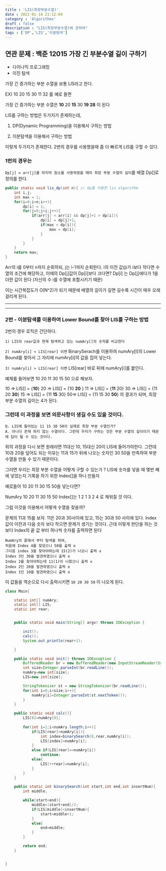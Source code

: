 ```yaml
---
title : 'LIS(최장부분수열)'
date : 2021-01-14 21:12:04
category : 'Algorithms'
draft : false
description : "LIS(최장부분수열)에 관하여"
tags : ['DP','LIS','이분탐색']
---
```


## 연관 문제 : 백준 12015 가장 긴 부분수열 길이 구하기

* 다이나믹 프로그래밍
* 이진 탐색


가장 긴 증가하는 부분 수열을 보통 LIS라고 한다.

EX) 10 20 15 30 11 32 를 예로 들면

가장 긴 증가하는 부분 수열은 **10** 20 **15** 30 **19** **28** 이 된다


LIS를 구하는 방법은 두가지가 존재하는데,

1) DP(Dynamic Programming)을 이용해서 구하는 방법

2) 이분탐색을 이용해서 구하는 방법

이렇게 두가지가 존재한다. 2번의 경우를 사용했을때 좀 더 빠르게 LIS를 구할 수 있다.

### 1번의 경우는 
`Dp[j] = arr[j]를 마지막 원소를 사용하였을 때의 최장 부분 수열의 길이`를 배열 Dp[]로 정의를 한다.

```java
public static void lis_dp(int n){ // dp를 이용한 lis algorithm
    int i,j;
    int max = 1;
    for(i=0;i<n;i++){
        dp[i] = 1;
        for(j=0;j<i;j++){
            if(arr[j] < arr[i] && dp[j]+1 > dp[i]){
                dp[i] = dp[j]+1;
                if(max < dp[i]){
                    max = dp[i];
                }
            }
        }
    }
    return max;
}
```

Arr의 i를 0부터 n까지 순회하되, j는 i-1까지 순회한다.
i의 이전 값(j)가 i보다 작다면 수열의 조건에 해당하고, 이때의 Dp[j]값이 Dp[i]보다 크다면? Dp[i] 는 Dp[j]에다가 1을 더한 값이 된다 (자신의 수 i를 수열에 포함시키기 때문)

이는 시간복잡도가 O(N^2)가 되기 때문에 배열의 길이가 길면 길수록 시간이 매우 오래걸리게 된다.

---
---

### 2번 - 이분탐색를 이용하여 Lower Bound를 찾아 LIS를 구하는 방법

2번의 경우 로직은 간단하다.

`1) LIS의 rear값과 현재 탐색하고 있는 numAry[]의 숫자를 비교한다`

`2) numAry[i] < LIS[rear] 이면`
BinarySerach를 이용하여 numAry[I]의 Lower Bound를 찾아서 그 자리에 numAry[i]의 값을 집어 넣는다.

`3) numAry[i] > LIS[rear] 이면`
LIS[rear]  바로 뒤에 numAry[i]를 붙인다.

예제를 들어보면
10 20 11 30 15 50 으로 해보자.

10 => LIS[] = {**10**}
20 => LIS[] = {10 **20** }
11 => LIS[] = {**11** 20}
30 => LIS[] = {11 20 **30**}
15 => LIS[] = {11 **15** 30}
50=> LIS[] = {11 15 30 **50**} 의 결과가 되며, 최장 부분 수열의 길이는 4가 된다.

### 그런데 이 과정을 보면 의문사항이 생길 수도 있을 것이다.

```
Q. LIS에 들어있는 11 15 30 50이 실제로 최장 부분 수열인가? 
A. 아니다 존재 하지 않는 수열이다. 그런데 우리가 구하는 것은 부분 수열의 길이이기 때문에 답이 될 수 있는 것이다.
```

위의 과정을 다시 보면 원래라면 11대신 10, 15대신 20이 LIS에 들어가야한다.
그런데 10과 20을 덮어도 되는 이유는 11과 15가 뒤에 나오는 숫자인 30 50을 만족하여 부분 수열을 만들 수 있기 때문이다.

그러면 우리는 최장 부분 수열을 어떻게 구할 수 있는가 ?
LIS에 숫자를 넣을 때 몇번 째에 넣었는지 기록을 하기 위한 Index[]을 하나 만들자

예로들어 10 20 11 30 15 50을 넣는다면?

NumAry    10  20 11 30  15  50
Index[]는     1   2   1    3    2   4 로 채워질 것 이다.

그럼 이것을 이용해서 어떻게 수열을 찾을까? 

문제의 11과 15를 보자. 11은 20과 30사이에 있고, 15는 30과 50 사이에 있다.
Index 값이 이전과 다음 숫자 보다 작으면 문제가 생기는 것이다. 
근데 이렇게 판단을 하는 것보다 
Index의 끝 값 부터 하나씩 숫자를 출력하면 된다

```
NumAry의 끝에서 부터 탐색을 하여, 
처음에 Index 4를 찾았으니 50을 출력 o
그다음 index 3을 찾아야하는데 15(2)가 나오니 출력 x
Index 3인 30을 발견하였으니 출력 o
Index 2를 찾아야하는데 11(1)이 나왔으니 출력 x
Index 2인 20을 발견하였으니 출력 o
Index 1인 10을 발견하였으니 출력 o
```

이 값들을 역순으로 다시 출력시키면  `10 20 30 50` 이 나오게 된다.






```java
class Main{

    static int[] numAry;
    static int[] LIS;
    static int rear;


    public static void main(String[] argv) throws IOException {

        init();
        calc();
        System.out.println(rear+1);

    }

    public static void init() throws IOException {
        BufferedReader br = new BufferedReader(new InputStreamReader(System.in));
        int size=Integer.parseInt(br.readLine());
        numAry=new int[size];
        LIS=new int[size];

        StringTokenizer st = new StringTokenizer(br.readLine());
        for(int i=0;i<size;i++){
            numAry[i]=Integer.parseInt(st.nextToken());
        }
    }

    public static void calc(){
        LIS[0]=numAry[0];
        
        for(int i=1;i<numAry.length;i++){
            if(LIS[rear]>numAry[i]){
                int index=binarySearch(0,rear,numAry[i]);
                LIS[index]=numAry[i];
            }
            else if(LIS[rear]==numAry[i])
                continue;
            else{
                LIS[++rear]=numAry[i];
            }
        }
    }

    public static int binarySearch(int start,int end,int insertNum){
        int middle;

        while(start<end){
            middle=(start+end)/2;
            if(LIS[middle]<insertNum){
                start=middle+1;
            }
            else{
                end=middle;
            }
        }

        return end;
    }


}


```